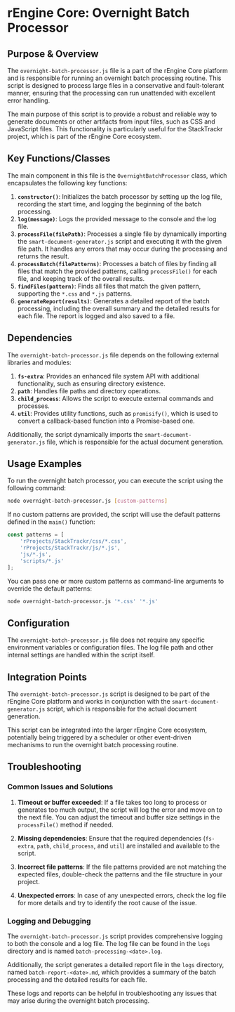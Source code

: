 # rEngine Core: Overnight Batch Processor

## Purpose & Overview

The `overnight-batch-processor.js` file is a part of the rEngine Core platform and is responsible for running an overnight batch processing routine. This script is designed to process large files in a conservative and fault-tolerant manner, ensuring that the processing can run unattended with excellent error handling.

The main purpose of this script is to provide a robust and reliable way to generate documents or other artifacts from input files, such as CSS and JavaScript files. This functionality is particularly useful for the StackTrackr project, which is part of the rEngine Core ecosystem.

## Key Functions/Classes

The main component in this file is the `OvernightBatchProcessor` class, which encapsulates the following key functions:

1. **`constructor()`**: Initializes the batch processor by setting up the log file, recording the start time, and logging the beginning of the batch processing.
2. **`log(message)`**: Logs the provided message to the console and the log file.
3. **`processFile(filePath)`**: Processes a single file by dynamically importing the `smart-document-generator.js` script and executing it with the given file path. It handles any errors that may occur during the processing and returns the result.
4. **`processBatch(filePatterns)`**: Processes a batch of files by finding all files that match the provided patterns, calling `processFile()` for each file, and keeping track of the overall results.
5. **`findFiles(pattern)`**: Finds all files that match the given pattern, supporting the `*.css` and `*.js` patterns.
6. **`generateReport(results)`**: Generates a detailed report of the batch processing, including the overall summary and the detailed results for each file. The report is logged and also saved to a file.

## Dependencies

The `overnight-batch-processor.js` file depends on the following external libraries and modules:

1. **`fs-extra`**: Provides an enhanced file system API with additional functionality, such as ensuring directory existence.
2. **`path`**: Handles file paths and directory operations.
3. **`child_process`**: Allows the script to execute external commands and processes.
4. **`util`**: Provides utility functions, such as `promisify()`, which is used to convert a callback-based function into a Promise-based one.

Additionally, the script dynamically imports the `smart-document-generator.js` file, which is responsible for the actual document generation.

## Usage Examples

To run the overnight batch processor, you can execute the script using the following command:

```bash
node overnight-batch-processor.js [custom-patterns]
```

If no custom patterns are provided, the script will use the default patterns defined in the `main()` function:

```javascript
const patterns = [
    'rProjects/StackTrackr/css/*.css',
    'rProjects/StackTrackr/js/*.js',
    'js/*.js',
    'scripts/*.js'
];
```

You can pass one or more custom patterns as command-line arguments to override the default patterns:

```bash
node overnight-batch-processor.js '*.css' '*.js'
```

## Configuration

The `overnight-batch-processor.js` file does not require any specific environment variables or configuration files. The log file path and other internal settings are handled within the script itself.

## Integration Points

The `overnight-batch-processor.js` script is designed to be part of the rEngine Core platform and works in conjunction with the `smart-document-generator.js` script, which is responsible for the actual document generation.

This script can be integrated into the larger rEngine Core ecosystem, potentially being triggered by a scheduler or other event-driven mechanisms to run the overnight batch processing routine.

## Troubleshooting

### Common Issues and Solutions

1. **Timeout or buffer exceeded**: If a file takes too long to process or generates too much output, the script will log the error and move on to the next file. You can adjust the timeout and buffer size settings in the `processFile()` method if needed.

1. **Missing dependencies**: Ensure that the required dependencies (`fs-extra`, `path`, `child_process`, and `util`) are installed and available to the script.

1. **Incorrect file patterns**: If the file patterns provided are not matching the expected files, double-check the patterns and the file structure in your project.

1. **Unexpected errors**: In case of any unexpected errors, check the log file for more details and try to identify the root cause of the issue.

### Logging and Debugging

The `overnight-batch-processor.js` script provides comprehensive logging to both the console and a log file. The log file can be found in the `logs` directory and is named `batch-processing-<date>.log`.

Additionally, the script generates a detailed report file in the `logs` directory, named `batch-report-<date>.md`, which provides a summary of the batch processing and the detailed results for each file.

These logs and reports can be helpful in troubleshooting any issues that may arise during the overnight batch processing.
